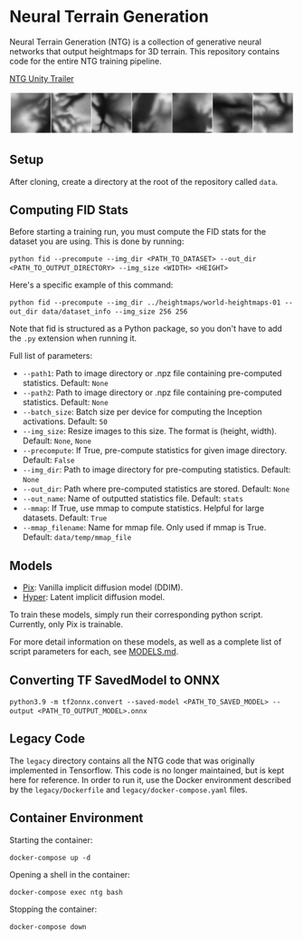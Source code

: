 # Neural Terrain Generation
Neural Terrain Generation (NTG) is a collection of generative neural networks that output heightmaps for 3D terrain. This repository contains code for the entire NTG training pipeline.

[NTG Unity Trailer](https://youtu.be/MZakPuXyquk)

<img src="./images/display_heightmaps.png" width="800px"></img>

## Setup
After cloning, create a directory at the root of the repository called ``data``.

## Computing FID Stats
Before starting a training run, you must compute the FID stats for the dataset you are using. This is done by running: 
```
python fid --precompute --img_dir <PATH_TO_DATASET> --out_dir <PATH_TO_OUTPUT_DIRECTORY> --img_size <WIDTH> <HEIGHT>
```
Here's a specific example of this command:
```
python fid --precompute --img_dir ../heightmaps/world-heightmaps-01 --out_dir data/dataset_info --img_size 256 256
```
Note that fid is structured as a Python package, so you don't have to add the ``.py`` extension when running it.

Full list of parameters:
- ``--path1``: Path to image directory or .npz file containing pre-computed statistics. Default: ``None``
- ``--path2``: Path to image directory or .npz file containing pre-computed statistics. Default: ``None``
- ``--batch_size``: Batch size per device for computing the Inception activations. Default: ``50``
- ``--img_size``: Resize images to this size. The format is (height, width). Default: ``None``, ``None``
- ``--precompute``: If True, pre-compute statistics for given image directory. Default: ``False``
- ``--img_dir``: Path to image directory for pre-computing statistics. Default: ``None``
- ``--out_dir``: Path where pre-computed statistics are stored. Default: ``None``
- ``--out_name``: Name of outputted statistics file. Default: ``stats``
- ``--mmap``: If True, use mmap to compute statistics. Helpful for large datasets. Default: ``True``
- ``--mmap_filename``: Name for mmap file. Only used if mmap is True. Default: ``data/temp/mmap_file``

## Models
- [Pix](./models/pix.py): Vanilla implicit diffusion model (DDIM).
- [Hyper](./models/hyper.py): Latent implicit diffusion model.

To train these models, simply run their corresponding python script. Currently, only Pix is trainable.

For more detail information on these models, as well as a complete list of script parameters for each, see [MODELS.md](./MODELS.md).

## Converting TF SavedModel to ONNX
```
python3.9 -m tf2onnx.convert --saved-model <PATH_TO_SAVED_MODEL> --output <PATH_TO_OUTPUT_MODEL>.onnx
```

## Legacy Code
 The ``legacy`` directory contains all the NTG code that was originally implemented in Tensorflow. This code is no longer maintained, but is kept here for reference. In order to run it, use the Docker environment described by the ``legacy/Dockerfile`` and ``legacy/docker-compose.yaml`` files.

## Container Environment
Starting the container:
```
docker-compose up -d
```

Opening a shell in the container:
```
docker-compose exec ntg bash
```

Stopping the container:
```
docker-compose down
```
